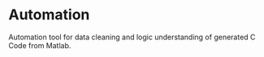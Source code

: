 # Automation
Automation tool for data cleaning and logic understanding of generated C Code from Matlab.
